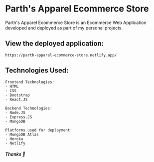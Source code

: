 # Parth's Apparel Ecommerce Store

Parth's Apparel Ecommerce Store is an Ecommerce Web Application developed and deployed as part of my personal projects.


## View the deployed application:
```
https://parth-apparel-ecommerce-store.netlify.app/
```

## Technologies Used:

```
Frontend Technologies:
- HTML
- CSS
- Bootstrap
- React.JS
```
```
Backend Technologies:
- Node.JS
- Express.JS
- MongoDB
```

```
Platforms used for deployment:
- MongoDB Atlas
- Heroku 
- Netlify
```


##### Thanks 🙂
